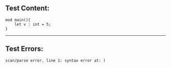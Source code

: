 
Test Content: 
-------------------------
```
mod main(){
    let v : int = 5;
}
```
------------------------

Test Errors:
-------------------------
```
scan/parse error, line 1: syntax error at: )
```
